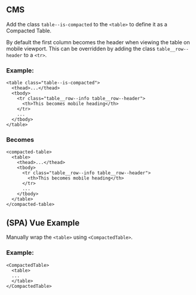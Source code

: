 ## CMS

Add the class `table--is-compacted` to the `<table>` to define it as a Compacted Table.

By default the first column becomes the header when viewing the table on mobile viewport. This can be overridden by adding the class `table__row--header` to a `<tr>`.

### Example:

```
<table class="table--is-compacted">
  <thead>...</thead>
  <tbody>
    <tr class="table__row--info table__row--header">
      <th>This becomes mobile heading</th>
    </tr>
    ...
  </tbody>
</table>
```

### Becomes

```
<compacted-table>
  <table>
    <thead>...</thead>
    <tbody>
      <tr class="table__row--info table__row--header">
        <th>This becomes mobile heading</th>
      </tr>
      ...
    </tbody>
  </table>
</compacted-table>
```

## (SPA) Vue Example

Manually wrap the `<table>` using `<CompactedTable>`.

### Example:

```
<CompactedTable>
  <table>
  ...
  </table>
</CompactedTable>
```